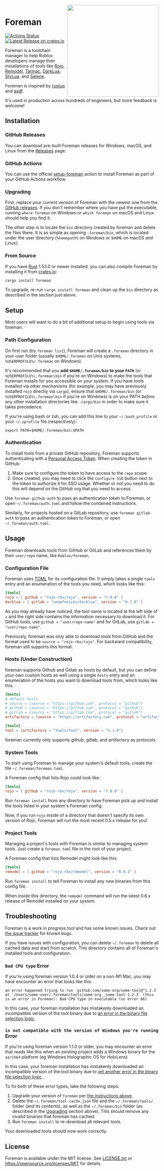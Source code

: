 <img align="right" width="300" src="foreman.png" />

# Foreman
[![Actions Status](https://github.com/Roblox/foreman/workflows/CI/badge.svg)](https://github.com/Roblox/foreman/actions?query=workflow%3ACI)
[![Latest Release on crates.io](https://img.shields.io/crates/v/foreman.svg?label=latest%20release)](https://crates.io/crates/foreman)

Foreman is a toolchain manager to help Roblox developers manage their installations of tools like [Rojo](https://github.com/rojo-rbx/rojo), [Remodel](https://github.com/rojo-rbx/remodel), [Tarmac](https://github.com/rojo-rbx/tarmac), [DarkLua](https://gitlab.com/seaofvoices/darklua), [StyLua](https://github.com/JohnnyMorganz/StyLua), and [Selene](https://github.com/Kampfkarren/selene).

Foreman is inspired by [rustup](https://rustup.rs) and [asdf](https://github.com/asdf-vm/asdf).

It's used in production across hundreds of engineers, but more feedback is welcome!

## Installation

### GitHub Releases
You can download pre-built Foreman releases for Windows, macOS, and Linux from the [Releases](https://github.com/Roblox/foreman/releases) page.

### GitHub Actions
You can use the official [setup-foreman](https://github.com/Roblox/setup-foreman) action to install Foreman as part of your GitHub Actions workflow.

### Upgrading
First, replace your current version of Foreman with the newest one from the [GitHub releases](https://github.com/Roblox/foreman/releases). If you don't remember where you have put the executable, running `where foreman` on Windows or `which foreman` on macOS and Linux should help you find it.

The other step is to locate the `bin` directory created by foreman and delete the files there. It is as simple as opening `.foreman/bin`, which is located under the user directory (`%homepath%` on Windows or `$HOME` on macOS and Linux).

### From Source
If you have [Rust](https://www.rust-lang.org/) 1.53.0 or newer installed, you can also compile Foreman by installing it from [crates.io](https://crates.io):

```bash
cargo install foreman
```

To upgrade, re-run `cargo install foreman` and clean up the `bin` directory as described in the section just above.

## Setup
Most users will want to do a bit of additional setup to begin using tools via foreman.

### Path Configuration
On first run (try `foreman list`), Foreman will create a `.foreman` directory in your user folder (usually `$HOME/.foreman` on Unix systems, `%USERPROFILE%/.foreman` on Windows).

It's recommended that you **add `$HOME/.foreman/bin` to your `PATH`** (or `%USERPROFILE%\.foreman\bin` if you're on Windows) to make the tools that Foreman installs for you accessible on your system. If you have tools installed via other mechanisms (for example, you may have previously installed `rojo` directly via `cargo`), ensure that `$HOME/.foreman/bin` (or `%USERPROFILE%\.foreman\bin` if you're on Windows) is on your PATH _before_ any other installation directories like `.cargo/bin` in order to make sure it takes precedence.

If you're using bash or zsh, you can add this line to your `~/.bash_profile` or your `~/.zprofile` file (respectively):
```
export PATH=$HOME/.foreman/bin:$PATH
```

### Authentication
To install tools from a private GitHub repository, Foreman supports authenticating with a [Personal Access Token](https://help.github.com/en/github/authenticating-to-github/creating-a-personal-access-token-for-the-command-line). When creating the token in GitHub:

1. Make sure to configure the token to have access to the `repo` scope
2. Once created, you may need to click the `Configure SSO` button next to the token to authorize it for SSO usage. Whether or not you need to do this will depend on the GitHub org that you need to access.

Use `foreman github-auth` to pass an authentication token to Foreman, or open `~/.foreman/auth.toml` and follow the contained instructions.

Similarly, for projects hosted on a GitLab repository, use `foreman gitlab-auth` to pass an authentication token to Foreman, or open `~/.foreman/auth.toml`.

## Usage
Foreman downloads tools from GitHub or GitLab and references them by their `user/repo` name, like `Roblox/foreman`.

### Configuration File

Foreman uses [TOML](https://toml.io/en/) for its configuration file. It simply takes a single `tools` entry and an enumeration of the tools you need, which looks like this:

```toml
[tools]
rojo = { github = "rojo-rbx/rojo", version = "7.0.0" }
darklua = { gitlab = "seaofvoices/darklua", version = "0.7.0" }
```

As you may already have noticed, the tool name is located at the left side of `=` and the right side contains the information necessary to download it. For GitHub tools, use `github = "user/repo-name"` and for GitLab, use `gitlab = "user/repo-name"`.

Previously, foreman was only able to download tools from GitHub and the format used to be `source = "rojo-rbx/rojo"`. For backward compatibility, foreman still supports this format.

### Hosts (Under Construction)
foreman supports Github and Gitlab as hosts by default, but you can define your own custom hosts as well using a single `hosts` entry and an enumeration of the hosts you want to download tools from, which looks like this.

```toml
[hosts]
# default hosts
# source = {source = "https://github.com", protocol = "github"}
# github = {source = "https://github.com", protocol = "github"}
# gitlab = {source = "https://gitlab.com", protocol = "gitlab"}
artifactory = {source = "https://artifactory.com", protocol = "artifactory"}

[tools]
tool = {artifactory = "tools/tool", version = "1.1.0"}
```

foreman currently only supports github, gitlab, and artifactory as protocols.

### System Tools
To start using Foreman to manage your system's default tools, create the file `~/.foreman/foreman.toml`.

A Foreman config that lists Rojo could look like:

```toml
[tools]
rojo = { github = "rojo-rbx/rojo", version = "7.0.0" }
```

Run `foreman install` from any directory to have Foreman pick up and install the tools listed in your system's Foreman config.

Now, if you run `rojo` inside of a directory that doesn't specify its own version of Rojo, Foreman will run the most recent 0.5.x release for you!

### Project Tools
Managing a project's tools with Foreman is similar to managing system tools. Just create a `foreman.toml` file in the root of your project.

A Foreman config that lists Remodel might look like this:

```toml
[tools]
remodel = { github = "rojo-rbx/remodel", version = "0.9.1" }
```

Run `foreman install` to tell Foreman to install any new binaries from this config file.

When inside this directory, the `remodel` command will run the latest 0.6.x release of Remodel installed on your system.

## Troubleshooting
Foreman is a work in progress tool and has some known issues. Check out [the issue tracker](https://github.com/Roblox/foreman/issues) for known bugs.

If you have issues with configuration, you can delete `~/.foreman` to delete all cached data and start from scratch. This directory contains all of Foreman's installed tools and configuration.

### `Bad CPU type` Error
If you're using foreman version 1.0.4 or older on a non-M1 Mac, you may have encounter an error that looks like this:
```
an error happened trying to run `github.com/some-org/some-tool@^1.2.3` at `/Users/some-user/.foreman/tools/some-org__some-tool-1.2.3` (this is an error in Foreman): Bad CPU type in executable (os error 86)
```

In this case, your foreman installation has mistakenly downloaded an incompatible version of the tool binary due to [an error in the binary file selection logic](https://github.com/Roblox/foreman/pull/53).

###  `is not compatible with the version of Windows you're running` Error
If you're using foreman version 1.1.0 or older, you may encounter an error that reads like this when an existing project adds a Windows binary for the `aarch64` platform (eg Windows Holographic OS for HoloLens)

In this case, your foreman installation has mistakenly downloaded an incompatible version of the tool binary due to [yet another error in the binary file selection logic](https://github.com/Roblox/foreman/pull/71).


To fix both of these error types, take the following steps:
1. Upgrade your version of `foreman` per [the instructions above](#upgrading).
2. Delete the `~/.foreman/tool-cache.json` file and the `~/.foreman/tools/` folder (and its contents), as well as the `~/.foreman/bin` folder (as described in the [Upgrading](#upgrading) section above). This should remove any invalid binaries that foreman has cached.
3. Run `foreman install` to re-download all relevant tools.

Your downloaded tools should now work correctly.

## License
Foreman is available under the MIT license. See [LICENSE.txt](LICENSE.txt) or <https://opensource.org/licenses/MIT> for details.
